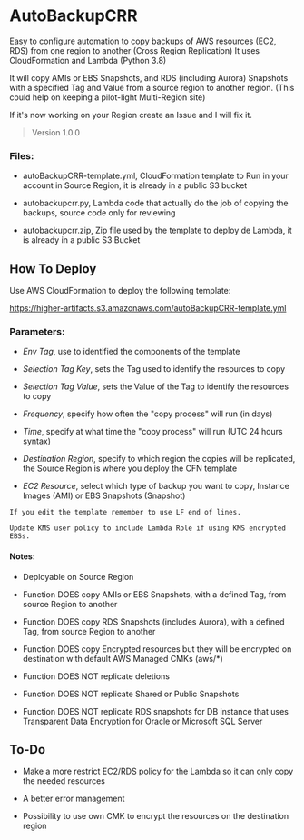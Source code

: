 # AutoBackupCRR
Easy to configure automation to copy backups of AWS resources (EC2, RDS) from one region to another (Cross Region Replication)
It uses CloudFormation and Lambda (Python 3.8)

It will copy AMIs or EBS Snapshots, and RDS (including Aurora) Snapshots with a specified Tag and Value from a source region to another region. (This could help on keeping a pilot-light Multi-Region site)

If it's now working on your Region create an Issue and I will fix it.

> Version 1.0.0

### Files:
- autoBackupCRR-template.yml, CloudFormation template to Run in your account in Source Region, it is already in a public S3 bucket

- autobackupcrr.py, Lambda code that actually do the job of copying the backups, source code only for reviewing

- autobackupcrr.zip, Zip file used by the template to deploy de Lambda, it is already in a public S3 Bucket

## How To Deploy
Use AWS CloudFormation to deploy the following template:

https://higher-artifacts.s3.amazonaws.com/autoBackupCRR-template.yml

### Parameters:
- *Env Tag*, use to identified the components of the template

- *Selection Tag Key*, sets the Tag used to identify the resources to copy

- *Selection Tag Value*, sets the Value of the Tag to identify the resources to copy

- *Frequency*, specify how often the "copy process" will run (in days)

- *Time*, specify at what time the "copy process" will run (UTC 24 hours syntax)

- *Destination Region*, specify to which region the copies will be replicated, the Source Region is where you deploy the CFN template

- *EC2 Resource*, select which type of backup you want to copy, Instance Images (AMI) or EBS Snapshots (Snapshot)

`If you edit the template remember to use LF end of lines.`

`Update KMS user policy to include Lambda Role if using KMS encrypted EBSs.`

#### Notes:
- Deployable on Source Region

- Function DOES copy AMIs or EBS Snapshots, with a defined Tag, from source Region to another 

- Function DOES copy RDS Snapshots (includes Aurora), with a defined Tag, from source Region to another

- Function DOES copy Encrypted resources but they will be encrypted on destination with default AWS Managed CMKs (aws/*)

- Function DOES NOT replicate deletions

- Function DOES NOT replicate Shared or Public Snapshots

- Function DOES NOT replicate RDS snapshots for DB instance that uses Transparent Data Encryption for Oracle or Microsoft SQL Server

## To-Do
- Make a more restrict EC2/RDS policy for the Lambda so it can only copy the needed resources

- A better error management

- Possibility to use own CMK to encrypt the resources on the destination region
